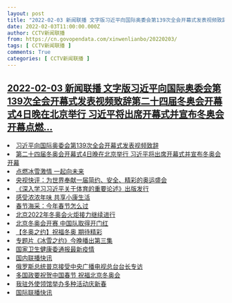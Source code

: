 ```yaml
---
layout: post
title: "2022-02-03 新闻联播 文字版习近平向国际奥委会第139次全会开幕式发表视频致辞第二十四届冬奥会开幕式4日晚在北京举行 习近平将出席开幕式并宣布冬奥会开幕点燃"
date: 2022-02-03T11:00:00.000Z
author: CCTV新闻联播
from: https://cn.govopendata.com/xinwenlianbo/20220203/
tags: [ CCTV新闻联播 ]
comments: True
categories: [ CCTV新闻联播 ]
---
```

<!--1643886000000-->
[2022-02-03 新闻联播 文字版习近平向国际奥委会第139次全会开幕式发表视频致辞第二十四届冬奥会开幕式4日晚在北京举行 习近平将出席开幕式并宣布冬奥会开幕点燃...](https://cn.govopendata.com/xinwenlianbo/20220203/)
------

<div>
<li><a target="_blank" href="https://cn.govopendata.com/xinwenlianbo/20220203/#277636">习近平向国际奥委会第139次全会开幕式发表视频致辞</a></li><li><a target="_blank" href="https://cn.govopendata.com/xinwenlianbo/20220203/#277637">第二十四届冬奥会开幕式4日晚在北京举行 习近平将出席开幕式并宣布冬奥会开幕</a></li><li><a target="_blank" href="https://cn.govopendata.com/xinwenlianbo/20220203/#277638">点燃冰雪激情 一起向未来</a></li><li><a target="_blank" href="https://cn.govopendata.com/xinwenlianbo/20220203/#277639">央视快评：为世界奉献一届简约、安全、精彩的奥运盛会</a></li><li><a target="_blank" href="https://cn.govopendata.com/xinwenlianbo/20220203/#277640">《深入学习习近平关于体育的重要论述》出版发行</a></li><li><a target="_blank" href="https://cn.govopendata.com/xinwenlianbo/20220203/#277641">感受浓浓年味 共享小康生活</a></li><li><a target="_blank" href="https://cn.govopendata.com/xinwenlianbo/20220203/#277642">春节海采：今年春节怎么过</a></li><li><a target="_blank" href="https://cn.govopendata.com/xinwenlianbo/20220203/#277643">北京2022年冬奥会火炬接力继续进行</a></li><li><a target="_blank" href="https://cn.govopendata.com/xinwenlianbo/20220203/#277644">北京冬奥会开赛 中国队取得开门红</a></li><li><a target="_blank" href="https://cn.govopendata.com/xinwenlianbo/20220203/#277645">【冬奥之约】祝福冬奥 期待精彩</a></li><li><a target="_blank" href="https://cn.govopendata.com/xinwenlianbo/20220203/#277646">专题片《冰雪之约》今晚播出第三集</a></li><li><a target="_blank" href="https://cn.govopendata.com/xinwenlianbo/20220203/#277647">国家卫生健康委通报最新疫情</a></li><li><a target="_blank" href="https://cn.govopendata.com/xinwenlianbo/20220203/#277648">国内联播快讯</a></li><li><a target="_blank" href="https://cn.govopendata.com/xinwenlianbo/20220203/#277649">俄罗斯总统普京接受中央广播电视总台台长专访</a></li><li><a target="_blank" href="https://cn.govopendata.com/xinwenlianbo/20220203/#277650">多国政要祝贺中国春节 祝福北京冬奥会</a></li><li><a target="_blank" href="https://cn.govopendata.com/xinwenlianbo/20220203/#277651">我驻外使领馆举办多种活动庆新春</a></li><li><a target="_blank" href="https://cn.govopendata.com/xinwenlianbo/20220203/#277652">国际联播快讯</a></li>
</div>
